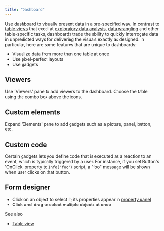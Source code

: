 ```yaml
---
title: "Dashboard"
---
```


Use dashboard to visually present data in a pre-specified way. In contrast to
[table views](../datagrok/table-view.md) that excel at
[exploratory data analysis](../explore/exploratory-data-analysis.md),
[data wrangling](../transform/data-wrangling.md) and other table-specific tasks, dashboards trade the ability to quickly
interrogate data in unpredicted ways for delivering the visuals exactly as designed. In particular, here are some
features that are unique to dashboards:

* Visualize data from more than one table at once
* Use pixel-perfect layouts
* Use gadgets

## Viewers

Use 'Viewers' pane to add viewers to the dashboard. Choose the table using the combo box above the icons.

## Custom elements

Expand 'Elements' pane to add gadgets such as a picture, panel, button, etc.

## Custom code

Certain gadgets lets you define code that is executed as a reaction to an event, which is typically triggered by a user.
For instance, if you set Button's 'OnClick' property to `Info("foo")` script, a "foo" message will be shown when user
clicks on that button.

## Form designer

* Click on an object to select it; its properties appear in [property panel](../datagrok/navigation.md#properties)
* Click-and-drag to select multiple objects at once

See also:

* [Table view](../datagrok/table-view.md)
